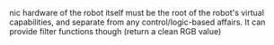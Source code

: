 
nic hardware of the robot itself must be the root of the robot's virtual capabilities, and separate from any control/logic-based affairs. It can provide filter functions though (return a clean RGB value)
